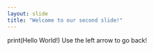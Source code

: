 ```yaml
---
layout: slide
title: "Welcome to our second slide!"
---
```

print(Hello World!)
Use the left arrow to go back!
